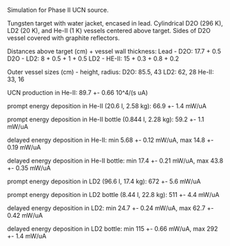 Simulation for Phase II UCN source.

Tungsten target with water jacket, encased in lead.
Cylindrical D2O (296 K), LD2 (20 K), and He-II (1 K) vessels centered above target.
Sides of D2O vessel covered with graphite reflectors.

Distances above target (cm) + vessel wall thickness:
Lead - D2O: 17.7 + 0.5
D2O - LD2: 8 + 0.5 + 1 + 0.5
LD2 - HE-II: 15 + 0.3 + 0.8 + 0.2

Outer vessel sizes (cm) - height, radius:
D2O: 85.5, 43
LD2: 62, 28
He-II: 33, 16

UCN production in He-II:
89.7 +- 0.66 10^4/(s uA)

prompt energy deposition in He-II (20.6 l, 2.58 kg):
66.9 +- 1.4 mW/uA

prompt energy deposition in He-II bottle (0.844 l, 2.28 kg):
59.2 +- 1.1 mW/uA

delayed energy deposition in He-II:
min 5.68 +- 0.12 mW/uA, max 14.8 +- 0.19 mW/uA

delayed energy deposition in He-II bottle:
min 17.4 +- 0.21 mW/uA, max 43.8 +- 0.35 mW/uA

prompt energy deposition in LD2 (96.6 l, 17.4 kg):
672 +- 5.6 mW/uA

prompt energy deposition in LD2 bottle (8.44 l, 22.8 kg):
511 +- 4.4 mW/uA

delayed energy deposition in LD2:
min 24.7 +- 0.24 mW/uA, max 62.7 +- 0.42 mW/uA

delayed energy deposition in LD2 bottle:
min 115 +- 0.66 mW/uA, max 292 +- 1.4 mW/uA

